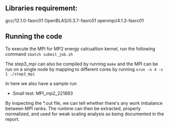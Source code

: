 ## Libraries requirement: 
gcc/12.1.0-fasrc01 OpenBLAS/0.3.7-fasrc01 openmpi/4.1.3-fasrc01

## Running the code
To execute the MPI for MP2 energy calcualtion kernel, run the following command
`sbatch submit_job.sh`

The step3_mpi can also be compiled by running
`make`
and the MPI can be run on a single node by mapping to different cores by running
`srun -n 4 -c 1 ./step3_mpi`

In here we also have a sample run 
- Small test: MPI_mp2_221893

By inspecting the *.out file, we can tell whether there's any work imbalance between MPI ranks.
The runtime can then be extracted, properly normalized, and used for weak scaling analysis
as being documented in the report. 